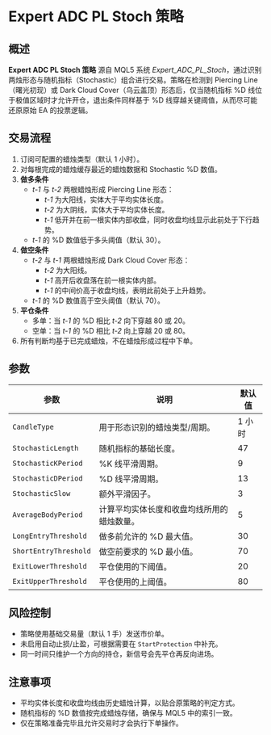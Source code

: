 # Expert ADC PL Stoch 策略

## 概述

**Expert ADC PL Stoch 策略** 源自 MQL5 系统 *Expert_ADC_PL_Stoch*，通过识别两烛形态与随机指标（Stochastic）组合进行交易。策略在检测到 Piercing Line（曙光初现）或 Dark Cloud Cover（乌云盖顶）形态后，仅当随机指标 %D 线位于极值区域时才允许开仓，退出条件同样基于 %D 线穿越关键阈值，从而尽可能还原原始 EA 的投票逻辑。

## 交易流程

1. 订阅可配置的蜡烛类型（默认 1 小时）。
2. 对每根完成的蜡烛缓存最近的蜡烛数据和 Stochastic %D 数值。
3. **做多条件**
   - *t-1* 与 *t-2* 两根蜡烛形成 Piercing Line 形态：
     - *t-1* 为大阳线，实体大于平均实体长度。
     - *t-2* 为大阴线，实体大于平均实体长度。
     - *t-1* 低开并在前一根实体内部收盘，同时收盘均线显示此前处于下行趋势。
   - *t-1* 的 %D 数值低于多头阈值（默认 30）。
4. **做空条件**
   - *t-2* 与 *t-1* 两根蜡烛形成 Dark Cloud Cover 形态：
     - *t-2* 为大阳线。
     - *t-1* 高开后收盘落在前一根实体内部。
     - *t-1* 的中间价高于收盘均线，表明此前处于上升趋势。
   - *t-1* 的 %D 数值高于空头阈值（默认 70）。
5. **平仓条件**
   - 多单：当 *t-1* 的 %D 相比 *t-2* 向下穿越 80 或 20。
   - 空单：当 *t-1* 的 %D 相比 *t-2* 向上穿越 20 或 80。
6. 所有判断均基于已完成蜡烛，不在蜡烛形成过程中下单。

## 参数

| 参数 | 说明 | 默认值 |
| ---- | ---- | ------ |
| `CandleType` | 用于形态识别的蜡烛类型/周期。 | 1 小时 |
| `StochasticLength` | 随机指标的基础长度。 | 47 |
| `StochasticKPeriod` | %K 线平滑周期。 | 9 |
| `StochasticDPeriod` | %D 线平滑周期。 | 13 |
| `StochasticSlow` | 额外平滑因子。 | 3 |
| `AverageBodyPeriod` | 计算平均实体长度和收盘均线所用的蜡烛数量。 | 5 |
| `LongEntryThreshold` | 做多前允许的 %D 最大值。 | 30 |
| `ShortEntryThreshold` | 做空前要求的 %D 最小值。 | 70 |
| `ExitLowerThreshold` | 平仓使用的下阈值。 | 20 |
| `ExitUpperThreshold` | 平仓使用的上阈值。 | 80 |

## 风险控制

- 策略使用基础交易量（默认 1 手）发送市价单。
- 未启用自动止损/止盈，可根据需要在 `StartProtection` 中补充。
- 同一时间只维护一个方向的持仓，新信号会先平仓再反向进场。

## 注意事项

- 平均实体长度和收盘均线由历史蜡烛计算，以贴合原策略的判定方式。
- 随机指标的 %D 数值按完成蜡烛存储，确保与 MQL5 中的索引一致。
- 仅在策略准备完毕且允许交易时才会执行下单操作。
